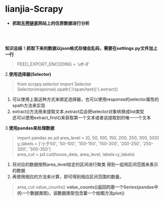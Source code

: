 # lianjia-Scrapy

* **抓取[东莞链家](https://dg.lianjia.com/zufang/)网站上的住房数据进行分析**
</br>
</br>

**知识总结**
1.**抓取下来的数据以json格式存储会乱码，需要在settings.py文件加上一行**
> FEED_EXPORT_ENCODING = 'utf-8' 

2.**使用选择器(Selector)**
> from scrapy.selector import Selector<br>
Selector(response).xpath('//span/text()').extract()

1. 可以使用上面这种方式来绑定选择器，也可以使用response的selector属性的xpath方法来实现
2. extract()方法用来提取文本,extract后会把selector对象转换成list类型<br>还可以使用extract_first()来获取第一个文本或者说提取到的唯一一个文本

3.**使用pandas来处理数据** 
 > import pandas as pd
 area_level = [0, 50, 100, 150, 200, 250, 300, 500]    
y_labels = ['小于50', '50-100', '100-150', '150-200', '200-250', '250-300', '300-350']    
area_cut = pd.cut(house_data, area_level, labels=y_labels)

1. 将对应的数据按照area_level给定的区间进行聚类 得到一组用区间范围来表示的数据
2. 再使用相应的方法来计算，即可得到相应区间范围的数量。
>area_cut.value_counts()
**value_counts()返回的是一个Series(pandas中的一个数据类型)，该数据类型包含着一个绘图方法plot()**
